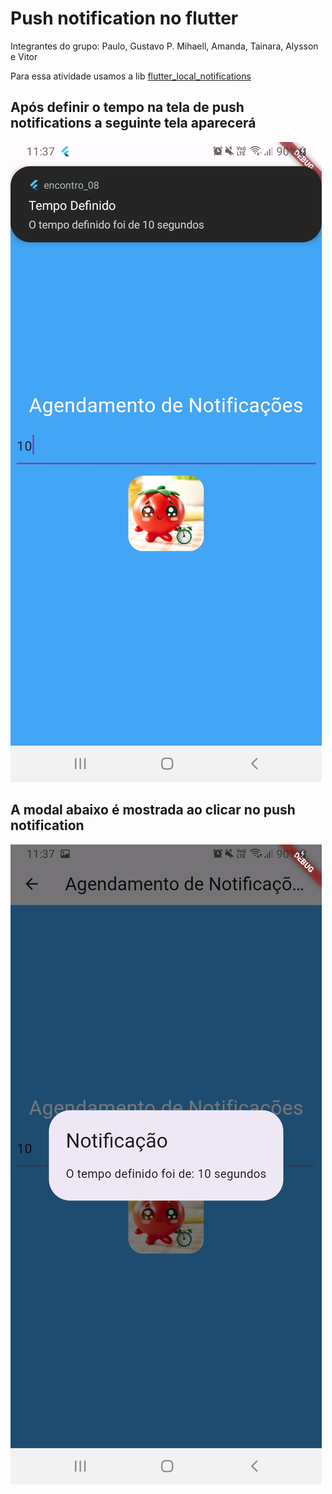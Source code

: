 # Push notification no flutter
Integrantes do grupo: Paulo, Gustavo P. Mihaell, Amanda, Tainara, Alysson e Vitor

Para essa atividade usamos a lib [flutter_local_notifications](https://pub.dev/packages/flutter_local_notifications)

## Após definir o tempo na tela de push notifications a seguinte tela aparecerá
![Definindo notificação](/push-not-1.jpeg)

## A modal abaixo é mostrada ao clicar no push notification
![Clicando notificação](/push-not-2.jpeg)
